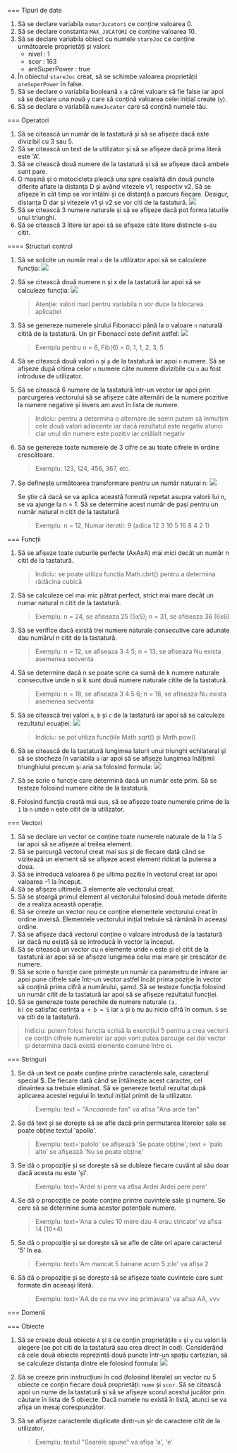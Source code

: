 === Tipuri de date
1. Să se declare variabila <code>numarJucatori</code> ce conține valoarea 0.<av-elem type="ieditor" av-exercise="tipuri-date.json:1"></av-elem>
2. Să se declare constanta <code>MAX_JUCATORI</code> ce conține valoarea 10.<av-elem type="ieditor" av-exercise="tipuri-date.json:2"></av-elem>
3. Să se declare variabila obiect cu numele <code>stareJoc</code> ce conține următoarele proprietăți și valori:<av-elem type="ieditor" av-exercise="tipuri-date.json:3"></av-elem>
    * nivel : 1
    * scor : 163
    * areSuperPower : true
4. În obiectul <code>stareJoc</code> creat, să se schimbe valoarea proprietății <code>areSuperPower</code> în false.<av-elem type="ieditor" av-exercise="tipuri-date.json:4"></av-elem>
5. Să se declare o variabila booleană <code>x</code> a cărei valoare să fie false iar apoi să se declare una nouă <code>y</code> care să conțină valoarea celei inițial create (<code>y</code>).<av-elem type="ieditor" av-exercise="tipuri-date.json:5"></av-elem>
6. Să se declare o variabilă <code>numeJucator</code> care să conțină numele tău.<av-elem type="ieditor" av-exercise="tipuri-date.json:6"></av-elem>

=== Operatori
1. Să se citească un număr de la tastatură și să se afișeze dacă este divizibil cu 3 sau 5.<av-elem type="ieditor" av-exercise="operatori.json:1"></av-elem>
3. Să se citească un text de la utilizator și să se afișeze dacă prima literă este 'A'.<av-elem type="ieditor" av-exercise="operatori.json:2"></av-elem>
4. Să se citească două numere de la tastatură și să se afișeze dacă ambele sunt pare.<av-elem type="ieditor" av-exercise="operatori.json:3"></av-elem>
5. O mașină și o motocicleta pleacă una spre cealaltă din două puncte diferite aflate la distanța D și având vitezele v1, respectiv v2. Să se afișeze în cât timp se vor întâlni și ce distanță a parcurs fiecare. Desigur, distanța D dar și vitezele v1 și v2 se vor citi de la tastatură.<av-elem type="ieditor" av-exercise="operatori.json:4"></av-elem>
    ![](../wp-content/uploads/2023/img/moto-auto.png)
6. Să se citească 3 numere naturale și să se afișeze dacă pot forma laturile unui triunghi.<av-elem type="ieditor" av-exercise="operatori.json:5"></av-elem>
7. Să se citească 3 litere iar apoi să se afișeze câte litere distincte s-au citit.<av-elem type="ieditor" av-exercise="operatori.json:6"></av-elem>
	
==== Structuri control
1. Să se solicite un număr real <code>x</code> de la utilizator apoi să se calculeze funcția:<av-elem type="ieditor" av-exercise="structuri.json:1"></av-elem>
    ![](../wp-content/uploads/2023/img/operatori_1.png)
2. Să se citească două numere n și x de la tastatură iar apoi să se calculeze funcția:<av-elem type="ieditor" av-exercise="structuri.json:2"></av-elem>
    ![](../wp-content/uploads/2023/img/structuri_1.png)
    > Atenție: valori mari pentru variabila _n_ vor duce la blocarea aplicației

3. Să se genereze numerele șirului Fibonacci până la o valoare <code>n</code> naturală citită de la tastatură. <av-elem type="ieditor" av-exercise="structuri.json:3"></av-elem>
Un șir Fibonacci este definit astfel:
    ![](../wp-content/uploads/2023/img/fibonacci.png)
    > Exemplu pentru n = 6, Fib(6) = 0, 1, 1, 2, 3, 5

4. Să se citească două valori <code>n</code> și <code>p</code> de la tastatură iar apoi <code>n</code> numere. Să se afișeze după citirea celor <code>n</code> numere câte numere divizibile cu <code>n</code> au fost introduse de utilizator.<av-elem type="ieditor" av-exercise="structuri.json:4"></av-elem>
5. Să se citească 6 numere de la tastatură într-un vector iar apoi prin parcurgerea vectorului să se afișeze câte alternări de la numere pozitive la numere negative și invers am avut în lista de numere.<av-elem type="ieditor" av-exercise="structuri.json:5"></av-elem>
    > Indiciu: pentru a determina o alternare de semn putem să înmulțim cele două valori adiacente iar dacă rezultatul este negativ atunci clar unul din numere este pozitiv iar celălalt negativ

8. Să se genereze toate numerele de 3 cifre ce au toate cifrele în ordine crescătoare.<av-elem type="ieditor" av-exercise="structuri.json:7"></av-elem>
   > Exemplu: 123, 124, 456, 367, etc.

9. Se definește următoarea transformare pentru un număr natural n:<av-elem type="ieditor" av-exercise="structuri.json:8"></av-elem>
    ![](../wp-content/uploads/2023/img/collatz.png)

    Se știe că dacă se va aplica această formulă repetat asupra valorii lui n, se va ajunge la n = 1. Să se determine acest număr de pași pentru un număr natural n citit de la tastatură
    > Exemplu: n = 12, Numar iteratii: 9 (adica 12 3 10 5 16 8 4 2 1)

=== Funcții
1. Să se afișeze toate cuburile perfecte (AxAxA) mai mici decât un număr n citit de la tastatură. <av-elem type="ieditor" av-exercise="functii.json:5"></av-elem>
    > Indiciu: se poate utiliza funcția Math.cbrt() pentru a determina rădăcina cubică

2. Să se calculeze cel mai mic pătrat perfect, strict mai mare decât un numar natural n citit de la tastatură.<av-elem type="ieditor" av-exercise="functii.json:6"></av-elem>
    > Exemplu: n = 24, se afiseaza 25 (5x5); n = 31, se afiseaza 36 (6x6)

3. Să se verifice dacă există trei numere naturale consecutive care adunate dau numărul n citit de la tastatură.<av-elem type="ieditor" av-exercise="functii.json:7"></av-elem>
    > Exemplu: n = 12, se afiseaza 3 4 5; n = 13, se afiseaza Nu exista asemenea secventa

4. Să se determine dacă n se poate scrie ca sumă de k numere naturale consecutive unde n si k sunt două numere naturale citite de la tastatură.<av-elem type="ieditor" av-exercise="functii.json:8"></av-elem>
    > Exemplu: n = 18, se afiseaza 3 4 5 6; n = 16, se afiseaza Nu exista asemenea secventa

2. Să se citească trei valori <code>a</code>, <code>b</code> și <code>c</code> de la tastatură iar apoi să se calculeze rezultatul ecuației:<av-elem type="ieditor" av-exercise="functii.json:1"></av-elem>
	![](../wp-content/uploads/2023/img/gradul-doi.png)
    > Indiciu: se pot utiliza funcțiile Math.sqrt() și Math.pow()

2. Să se citească de la tastatură lungimea laturii unui triunghi echilateral și să se stocheze în variabila <code>a</code> iar apoi să se afișeze lungimea înălțimii triunghiului precum și aria sa folosind formula:<av-elem type="ieditor" av-exercise="functii.json:2"></av-elem>
	![](../wp-content/uploads/2023/img/trg-echilateral.png)

3. Să se scrie o funcție care determină dacă un număr este prim. Să se testeze folosind numere citite de la tastatură.<av-elem type="ieditor" av-exercise="functii.json:3"></av-elem>
4. Folosind funcția creată mai sus, să se afișeze toate numerele prime de la <code>1</code> la <code>n</code> unde <code>n</code> este citit de la utilizator.<av-elem type="ieditor" av-exercise="functii.json:4"></av-elem>

=== Vectori
1. Să se declare un vector ce conține toate numerele naturale de la 1 la 5 iar apoi să se afișeze al treilea element.<av-elem type="ieditor" av-exercise="vectori.json:1"></av-elem>
2. Să se parcurgă vectorul creat mai sus și de fiecare dată când se vizitează un element să se afișeze acest element ridicat la puterea a doua.<av-elem type="ieditor" av-exercise="vectori.json:2"></av-elem>
3. Să se introducă valoarea 6 pe ultima pozitie în vectorul creat iar apoi valoarea -1 la început.<av-elem type="ieditor" av-exercise="vectori.json:3"></av-elem>
4. Să se afișeze ultimele 3 elemente ale vectorului creat.<av-elem type="ieditor" av-exercise="vectori.json:4"></av-elem>
5. Să se șteargă primul element al vectorului folosind două metode diferite de a realiza această operație.<av-elem type="ieditor" av-exercise="vectori.json:5"></av-elem>
6. Să se creeze un vector nou ce conține elementele vectorului creat în ordine inversă. Elementele vectorului inițial trebuie să rămână în aceeași ordine.<av-elem type="ieditor" av-exercise="vectori.json:6"></av-elem>
7. Să se afișeze dacă vectorul conține o valoare introdusă de la tastatură iar dacă nu există să se introducă în vector la început.<av-elem type="ieditor" av-exercise="vectori.json:7"></av-elem>
8. Să se citească un vector cu <code>n</code> elemente unde <code>n</code> este și el citit de la tastatură iar apoi să se afișeze lungimea celui mai mare șir crescător de numere.<av-elem type="ieditor" av-exercise="vectori.json:8"></av-elem>
9. Să se scrie o funcție care primește un număr ca parametru de intrare iar apoi pune cifrele sale într-un vector astfel încât prima poziție în vector să conțină prima cifră a numărului, șamd. Să se testeze funcția folosind un număr citit de la tastatură iar apoi să se afișeze rezultatul funcției.<av-elem type="ieditor" av-exercise="vectori.json:9"></av-elem>
10. Să se genereze toate perechile de numere naturale <code>(a, b)</code> ce satisfac cerința <code>a + b = S</code> iar <code>a</code> și <code>b</code> nu au nicio cifră în comun. <code>S</code> se va citi de la tastatură.<av-elem type="ieditor" av-exercise="vectori.json:10"></av-elem>
> Indiciu: putem folosi funcția scrisă la exercițiul 5 pentru a crea vectorii ce conțin cifrele numerelor iar apoi vom putea parcuge cei doi vector și determina dacă există elemente comune între ei.

=== Stringuri
1. Se dă un text ce poate conține printre caracterele sale, caracterul special $. De fiecare dată când se întâlnește acest caracter, cel dinaintea sa trebuie eliminat. Să se genereze textul rezultat după aplicarea acestei regului în textul inițial primit de la utilizator.<av-elem type="ieditor" av-exercise="stringuri.json:1"></av-elem>
    > Exemplu: text = "Anc$a are$de fan" va afisa "Ana arde fan"

2. Se dă text și se dorește să se afle dacă prin permutarea literelor sale se poate obține textul 'apollo'.<av-elem type="ieditor" av-exercise="stringuri.json:2"></av-elem>
    > Exemplu: text='palolo' se afișează 'Se poate obține'; text = 'palo alto' se afișează 'Nu se poate obține'
 
3. Se dă o propoziție și se dorește să se dubleze fiecare cuvânt al său doar dacă acesta nu este 'și'.<av-elem type="ieditor" av-exercise="stringuri.json:3"></av-elem>
    > Exemplu: text='Ardei si pere va afisa Ardei Ardei pere pere'

4. Se dă o propoziție ce poate conține printre cuvintele sale și numere. Se cere să se determine suma acestor potențiale numere.<av-elem type="ieditor" av-exercise="stringuri.json:4"></av-elem>
    > Exemplu: text='Ana a cules 10 mere dau 4 erau stricate' va afisa 14 (10+4)

5. Se dă o propoziție și se dorește să se afle de câte ori apare caracterul '5' în ea.
    > Exemplu: text='Am mancat 5 banane acum 5 zile' va afișa 2

6. Să dă o propoziție și se dorește să se afișeze toate cuvintele care sunt formate din aceeași literă.
    > Exemplu: text='AA de ce nu vvv ine primavara' va afisa AA, vvv
    
=== Domenii

=== Obiecte
1. Să se creeze două obiecte <code>A</code> și <code>B</code> ce conțin proprietățile <code>x</code> și <code>y</code> cu valori la alegere (se pot citi de la tastatură sau crea direct în cod). Considerând că cele două obiecte reprezintă două puncte într-un spațiu cartezian, să se calculeze distanța dintre ele folosind formula:<av-elem type="ieditor" av-exercise="obiecte.json:1"></av-elem>
	![](../wp-content/uploads/2023/img/distance.png)

2.   Să se creeze prin instrucțiuni în cod (folosind literale) un vector cu 5 obiecte ce conțin fiecare două proprietăți: <code>nume</code> și <code>scor</code>. Să se citească apoi un nume de la tastatură și să se afișeze scorul acestui jucător prin căutare în lista de 5 obiecte. Dacă numele nu există în listă, atunci se va afișa un mesaj corespunzător.<av-elem type="ieditor" av-exercise="obiecte.json:2"></av-elem>

3. Să se afișeze caracterele duplicate dintr-un șir de caractere citit de la utilizator.<av-elem type="ieditor" av-exercise="obiecte.json:3"></av-elem>
   > Exemplu: textul "Soarele apune" va afișa 'a', 'e'
